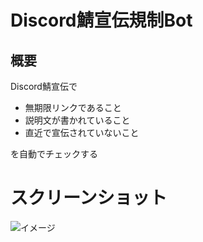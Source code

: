 # Discord鯖宣伝規制Bot

## 概要
Discord鯖宣伝で
- 無期限リンクであること
- 説明文が書かれていること
- 直近で宣伝されていないこと

を自動でチェックする

# スクリーンショット
![イメージ](https://user-images.githubusercontent.com/16362824/187067515-6883981a-c5d8-40ea-995b-de5cf084b790.png)
